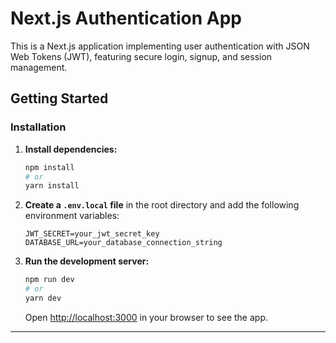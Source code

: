 # Next.js Authentication App

This is a Next.js application implementing user authentication with JSON Web Tokens (JWT), featuring secure login, signup, and session management.

## Getting Started

### Installation

1. **Install dependencies:**

    ```bash
    npm install
    # or
    yarn install
    ```

2. **Create a `.env.local` file** in the root directory and add the following environment variables:

    ```env
    JWT_SECRET=your_jwt_secret_key
    DATABASE_URL=your_database_connection_string
    ```

3. **Run the development server:**

    ```bash
    npm run dev
    # or
    yarn dev
    ```

    Open [http://localhost:3000](http://localhost:3000) in your browser to see the app.

---
